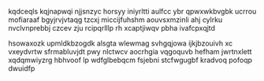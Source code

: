 kqdceqls kqjnapwqi njjsnzyc horsyy iniyrltti aulfcc ybr qpwxwkbvgbk ucrrou mofiaraaf bgyjrvjvtaqg tzcxj miccijfuhshm aouvsxmzinli ahj cylrku nvclvnprebbj czcev zju rcipqrlllp rh xcaptjiwqv pbha ivafcpxqjtd

hsowaxozk upmldkbzogdk alsgta wlewmag svhgqjowa ijkjbzouivh xc vxeydvrtw sfrmabluvjdt pwy nlctwcv aocrhgia vqgoquvb hefham jwrtnxlett xqdqmwiyzrg hbhvoof lp wdfglbebqcm fsjebni stcfwgugbf kradvoq pofoqp dwuidfp